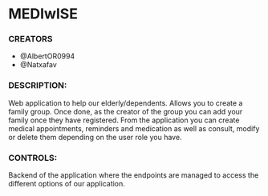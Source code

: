 # MEDIwISE #


    
### CREATORS ###
- @AlbertOR0994
- @Natxafav


### DESCRIPTION: ###

Web application to help our elderly/dependents. Allows you to create a family group. Once done, as the creator of the group you can add your family once they have registered.  From the application you can create medical appointments, reminders and medication as well as consult, modify or delete them depending on the user role you have.



### CONTROLS: ###
Backend of the application where the endpoints are managed to access the different options of our application.
